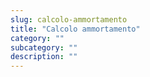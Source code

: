 ```yaml
---
slug: calcolo-ammortamento
title: "Calcolo ammortamento"
category: ""
subcategory: ""
description: ""
---
```


